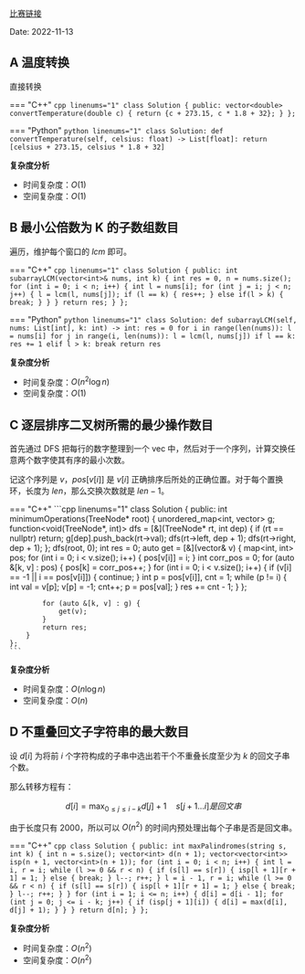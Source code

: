 [比赛链接](https://leetcode.cn/contest/weekly-contest-319/)

Date: 2022-11-13

## A 温度转换

直接转换

=== "C++"
    ```cpp linenums="1"
    class Solution {
    public:
        vector<double> convertTemperature(double c) {
            return {c + 273.15, c * 1.8 + 32};
        }
    };
    ```
  
=== "Python"
    ```python linenums="1"
    class Solution:
        def convertTemperature(self, celsius: float) -> List[float]:
            return [celsius + 273.15, celsius * 1.8 + 32]
    ```

**复杂度分析**

- 时间复杂度：$O(1)$
- 空间复杂度：$O(1)$

## B 最小公倍数为 K 的子数组数目

遍历，维护每个窗口的 $lcm$ 即可。

=== "C++"
    ```cpp linenums="1"
    class Solution {
    public:
        int subarrayLCM(vector<int>& nums, int k) {
            int res = 0, n = nums.size();
            for (int i = 0; i < n; i++) {
                int l = nums[i];
                for (int j = i; j < n; j++) {
                    l = lcm(l, nums[j]);
                    if (l == k) {
                        res++;
                    } else if(l > k) {
                        break;
                    }
                }
            }
            return res;
        }
    };
    ```

=== "Python"
    ```python linenums="1"
    class Solution:
        def subarrayLCM(self, nums: List[int], k: int) -> int:
            res = 0
            for i in range(len(nums)):
                l = nums[i]
                for j in range(i, len(nums)):
                    l = lcm(l, nums[j])
                    if l == k:
                        res += 1
                    elif l > k:
                        break
            return res
    ```

**复杂度分析**

- 时间复杂度：$O(n^2\log n)$
- 空间复杂度：$O(1)$

## C 逐层排序二叉树所需的最少操作数目

首先通过 DFS 把每行的数字整理到一个 vec 中，然后对于一个序列，计算交换任意两个数字使其有序的最小次数。

记这个序列是 $v$，$pos[v[i]]$ 是 $v[i]$ 正确排序后所处的正确位置。对于每个置换环，长度为 $len$，那么交换次数就是 $len - 1$。

=== "C++"
    ```cpp linenums="1"
    class Solution {
    public:
        int minimumOperations(TreeNode* root) {
            unordered_map<int, vector<int>> g;
            function<void(TreeNode*, int)> dfs = [&](TreeNode* rt, int dep) {
                if (rt == nullptr) return;
                g[dep].push_back(rt->val);
                dfs(rt->left, dep + 1);
                dfs(rt->right, dep + 1);
            };
            dfs(root, 0);
            int res = 0;
            auto get = [&](vector<int>& v) {
                map<int, int> pos;
                for (int i = 0; i < v.size(); i++) {
                    pos[v[i]] = i;
                }
                int corr_pos = 0;
                for (auto &[k, v] : pos) {
                    pos[k] = corr_pos++;
                }
                for (int i = 0; i < v.size(); i++) {
                    if (v[i] == -1 || i == pos[v[i]]) {
                        continue;
                    }
                    int p = pos[v[i]], cnt = 1;
                    while (p != i) {
                        int val = v[p];
                        v[p] = -1;
                        cnt++;
                        p = pos[val];
                    }
                    res += cnt - 1;
                }
            };

            for (auto &[k, v] : g) {
                get(v);
            }
            return res;
        }
    };
    ```


**复杂度分析**

- 时间复杂度：$O(n\log n)$
- 空间复杂度：$O(n)$

## D 不重叠回文子字符串的最大数目

设 $d[i]$ 为将前 $i$ 个字符构成的子串中选出若干个不重叠长度至少为 $k$ 的回文子串个数。

那么转移方程有：

$$d[i] = \max_{0 \le j \le i - k} d[j] + 1 \quad s[j+1...i] 是回文串$$

由于长度只有 2000，所以可以 $O(n^2)$ 的时间内预处理出每个子串是否是回文串。

=== "C++"
    ```cpp
    class Solution {
    public:
        int maxPalindromes(string s, int k) {
            int n = s.size();
            vector<int> d(n + 1);
            vector<vector<int>> isp(n + 1, vector<int>(n + 1));
            for (int i = 0; i < n; i++) {
                int l = i, r = i;
                while (l >= 0 && r < n) {
                    if (s[l] == s[r]) {
                        isp[l + 1][r + 1] = 1;
                    } else {
                        break;
                    }
                    l--; r++;
                }
                l = i - 1, r = i;
                while (l >= 0 && r < n) {
                    if (s[l] == s[r]) {
                        isp[l + 1][r + 1] = 1;
                    } else {
                        break;
                    }
                    l--; r++;
                }
            }
            for (int i = 1; i <= n; i++) {
                d[i] = d[i - 1];
                for (int j = 0; j <= i - k; j++) {
                    if (isp[j + 1][i]) {
                        d[i] = max(d[i], d[j] + 1);
                    }
                }
            }
            return d[n];
        }
    };
    ```

**复杂度分析**

- 时间复杂度：$O(n^2)$
- 空间复杂度：$O(n^2)$
